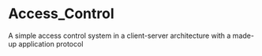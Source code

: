 # Access_Control
A simple access control system in a client-server architecture with a made-up application protocol  
